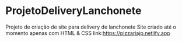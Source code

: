 # ProjetoDeliveryLanchonete
Projeto de criação de site para delivery de lanchonete
Site criado até o momento apenas com HTML & CSS
link:https://pizzariajp.netlify.app
